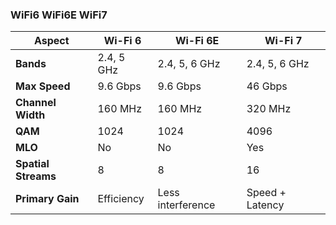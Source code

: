 ### WiFi6 WiFi6E WiFi7
| **Aspect**           | **Wi-Fi 6**    | **Wi-Fi 6E**   | **Wi-Fi 7**    |
|-----------------------|----------------|----------------|----------------|
| **Bands**            | 2.4, 5 GHz     | 2.4, 5, 6 GHz  | 2.4, 5, 6 GHz  |
| **Max Speed**        | 9.6 Gbps       | 9.6 Gbps       | 46 Gbps        |
| **Channel Width**    | 160 MHz        | 160 MHz        | 320 MHz        |
| **QAM**              | 1024           | 1024           | 4096           |
| **MLO**              | No             | No             | Yes            |
| **Spatial Streams**  | 8              | 8              | 16             |
| **Primary Gain**     | Efficiency     | Less interference | Speed + Latency |
